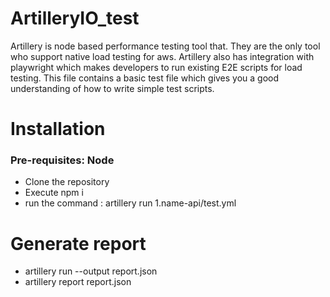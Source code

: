 # ArtilleryIO_test
Artillery is node based performance testing tool that. They are the only tool who support native load testing for aws. 
Artillery also has integration with playwright which makes developers to run existing E2E scripts for load testing. This file contains a basic test file which gives you a good understanding of how to write simple test scripts. 

# Installation
### Pre-requisites: Node
- Clone the repository
- Execute npm i
- run the command  : artillery run 1.name-api/test.yml 

# Generate report
- artillery run --output report.json  <filename>
- artillery report  report.json  
